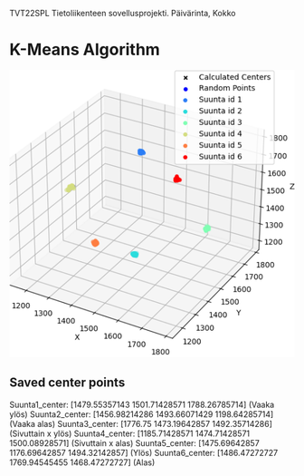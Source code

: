 TVT22SPL Tietoliikenteen sovellusprojekti. Päivärinta, Kokko

# K-Means Algorithm
![Havainnollistus](https://github.com/PaivarintaJohannes/TietoliikenteenSovellusprojekti/blob/K-means/Kmeans/havainnollistus.png)


## Saved center points
Suunta1_center: [1479.55357143 1501.71428571 1788.26785714] (Vaaka ylös)
Suunta2_center: [1456.98214286 1493.66071429 1198.64285714] (Vaaka alas)
Suunta3_center: [1776.75       1473.19642857 1492.35714286] (Sivuttain x ylös)
Suunta4_center: [1185.71428571 1474.71428571 1500.08928571] (Sivuttain x alas)
Suunta5_center: [1475.69642857 1176.69642857 1494.32142857] (Ylös)
Suunta6_center: [1486.47272727 1769.94545455 1468.47272727] (Alas)
